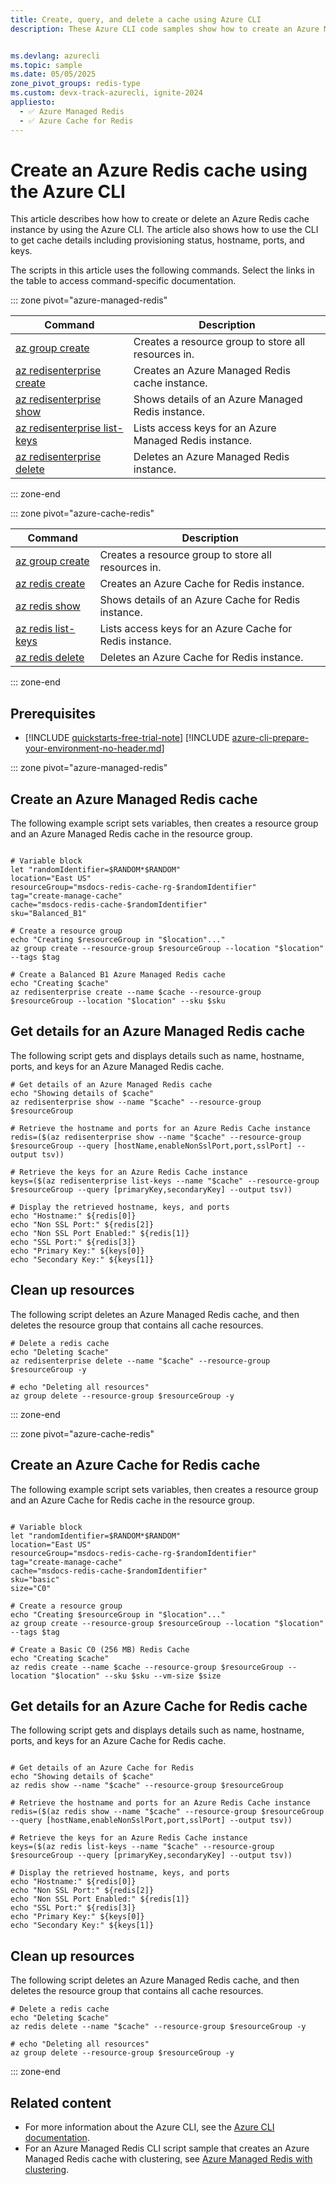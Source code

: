```yaml
---
title: Create, query, and delete a cache using Azure CLI
description: These Azure CLI code samples show how to create an Azure Managed Redis or Azure Cache for Redis instance, get cache details like status, hostname, ports, and keys, and delete the cache.


ms.devlang: azurecli
ms.topic: sample
ms.date: 05/05/2025
zone_pivot_groups: redis-type
ms.custom: devx-track-azurecli, ignite-2024
appliesto:
  - ✅ Azure Managed Redis
  - ✅ Azure Cache for Redis
---
```


# Create an Azure Redis cache using the Azure CLI

This article describes how how to create or delete an Azure Redis cache instance by using the Azure CLI. The article also shows how to use the CLI to get cache details including provisioning status, hostname, ports, and keys.

The scripts in this article uses the following commands. Select the links in the table to access command-specific documentation.

::: zone pivot="azure-managed-redis"

| Command | Description |
|---|---|
| [az group create](/cli/azure/group) | Creates a resource group to store all resources in. |
| [az redisenterprise create](/cli/azure/redis) | Creates an Azure Managed Redis cache instance. |
| [az redisenterprise show](/cli/azure/redis) | Shows details of an Azure Managed Redis instance. |
| [az redisenterprise list-keys](/cli/azure/redis) | Lists access keys for an Azure Managed Redis instance. |
| [az redisenterprise delete](/cli/azure/redis) | Deletes an Azure Managed Redis instance. |

::: zone-end

::: zone pivot="azure-cache-redis"

| Command | Description |
|---|---|
| [az group create](/cli/azure/group) | Creates a resource group to store all resources in. |
| [az redis create](/cli/azure/redis) | Creates an Azure Cache for Redis instance. |
| [az redis show](/cli/azure/redis) | Shows details of an Azure Cache for Redis instance. |
| [az redis list-keys](/cli/azure/redis) | Lists access keys for an Azure Cache for Redis instance. |
| [az redis delete](/cli/azure/redis) | Deletes an Azure Cache for Redis instance. |

::: zone-end

## Prerequisites

- [!INCLUDE [quickstarts-free-trial-note](~/reusable-content/ce-skilling/azure/includes/quickstarts-free-trial-note.md)]
[!INCLUDE [azure-cli-prepare-your-environment-no-header.md](~/reusable-content/azure-cli/azure-cli-prepare-your-environment.md)]

::: zone pivot="azure-managed-redis"

## Create an Azure Managed Redis cache

<!-- 
:::code language="azurecli" source="~/azure_cli_scripts/redis-cache/create-cache/create-manage-cache.sh" id="FullScript"::: 
This sample is broken. When it is fixed, we can fix this include.
-->

The following example script sets variables, then creates a resource group and an Azure Managed Redis cache in the resource group.

```azurecli

# Variable block
let "randomIdentifier=$RANDOM*$RANDOM"
location="East US"
resourceGroup="msdocs-redis-cache-rg-$randomIdentifier"
tag="create-manage-cache"
cache="msdocs-redis-cache-$randomIdentifier"
sku="Balanced_B1"

# Create a resource group
echo "Creating $resourceGroup in "$location"..."
az group create --resource-group $resourceGroup --location "$location" --tags $tag

# Create a Balanced B1 Azure Managed Redis cache
echo "Creating $cache"
az redisenterprise create --name $cache --resource-group $resourceGroup --location "$location" --sku $sku
```

## Get details for an Azure Managed Redis cache

The following script gets and displays details such as name, hostname, ports, and keys for an Azure Managed Redis cache.

```azurecli
# Get details of an Azure Managed Redis cache
echo "Showing details of $cache"
az redisenterprise show --name "$cache" --resource-group $resourceGroup 

# Retrieve the hostname and ports for an Azure Redis Cache instance
redis=($(az redisenterprise show --name "$cache" --resource-group $resourceGroup --query [hostName,enableNonSslPort,port,sslPort] --output tsv))

# Retrieve the keys for an Azure Redis Cache instance
keys=($(az redisenterprise list-keys --name "$cache" --resource-group $resourceGroup --query [primaryKey,secondaryKey] --output tsv))

# Display the retrieved hostname, keys, and ports
echo "Hostname:" ${redis[0]}
echo "Non SSL Port:" ${redis[2]}
echo "Non SSL Port Enabled:" ${redis[1]}
echo "SSL Port:" ${redis[3]}
echo "Primary Key:" ${keys[0]}
echo "Secondary Key:" ${keys[1]}

```

## Clean up resources

The following script deletes an Azure Managed Redis cache, and then deletes the resource group that contains all cache resources.

```azurecli
# Delete a redis cache
echo "Deleting $cache"
az redisenterprise delete --name "$cache" --resource-group $resourceGroup -y

# echo "Deleting all resources"
az group delete --resource-group $resourceGroup -y

```

::: zone-end

::: zone pivot="azure-cache-redis"

## Create an Azure Cache for Redis cache

<!-- 
:::code language="azurecli" source="~/azure_cli_scripts/redis-cache/create-cache/create-manage-cache.sh" id="FullScript"::: 
This sample is broken. When it is fixed, we can fix this include.
-->

The following example script sets variables, then creates a resource group and an Azure Cache for Redis cache in the resource group.

```azurecli

# Variable block
let "randomIdentifier=$RANDOM*$RANDOM"
location="East US"
resourceGroup="msdocs-redis-cache-rg-$randomIdentifier"
tag="create-manage-cache"
cache="msdocs-redis-cache-$randomIdentifier"
sku="basic"
size="C0"

# Create a resource group
echo "Creating $resourceGroup in "$location"..."
az group create --resource-group $resourceGroup --location "$location" --tags $tag

# Create a Basic C0 (256 MB) Redis Cache
echo "Creating $cache"
az redis create --name $cache --resource-group $resourceGroup --location "$location" --sku $sku --vm-size $size
```

## Get details for an Azure Cache for Redis cache

The following script gets and displays details such as name, hostname, ports, and keys for an Azure Cache for Redis cache.

```azurecli

# Get details of an Azure Cache for Redis
echo "Showing details of $cache"
az redis show --name "$cache" --resource-group $resourceGroup

# Retrieve the hostname and ports for an Azure Redis Cache instance
redis=($(az redis show --name "$cache" --resource-group $resourceGroup --query [hostName,enableNonSslPort,port,sslPort] --output tsv))

# Retrieve the keys for an Azure Redis Cache instance
keys=($(az redis list-keys --name "$cache" --resource-group $resourceGroup --query [primaryKey,secondaryKey] --output tsv))

# Display the retrieved hostname, keys, and ports
echo "Hostname:" ${redis[0]}
echo "Non SSL Port:" ${redis[2]}
echo "Non SSL Port Enabled:" ${redis[1]}
echo "SSL Port:" ${redis[3]}
echo "Primary Key:" ${keys[0]}
echo "Secondary Key:" ${keys[1]}
```

## Clean up resources

The following script deletes an Azure Managed Redis cache, and then deletes the resource group that contains all cache resources.

```azurecli
# Delete a redis cache
echo "Deleting $cache"
az redis delete --name "$cache" --resource-group $resourceGroup -y

# echo "Deleting all resources"
az group delete --resource-group $resourceGroup -y

```

::: zone-end

## Related content

- For more information about the Azure CLI, see the [Azure CLI documentation](/cli/azure).
- For an Azure Managed Redis CLI script sample that creates an Azure Managed Redis cache with clustering, see [Azure Managed Redis with clustering](../../azure-cache-for-redis/scripts/create-manage-premium-cache-cluster.md).
